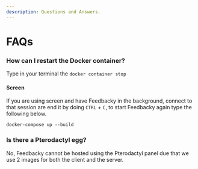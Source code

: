 ```yaml
---
description: Questions and Answers.
---
```


# FAQs

### How can I restart the Docker container?

Type in your terminal the `docker container stop`

#### Screen

If you are using screen and have Feedbacky in the background, connect to that session are end it by doing `CTRL` + `C`, to start Feedbacky again type the following below.

```
docker-compose up --build
```

### Is there a Pterodactyl egg?

No, Feedbacky cannot be hosted using the Pterodactyl panel due that we use 2 images for both the client and the server.
